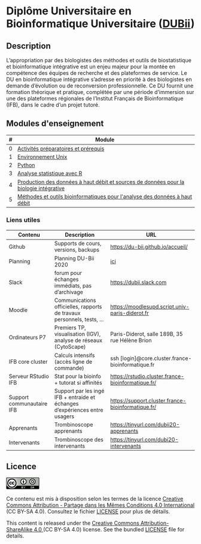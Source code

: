 # Diplôme Universitaire en Bioinformatique Universitaire ([DUBii](https://du-bii.github.io/accueil/))

## Description

L’appropriation par des biologistes des méthodes et outils de biostatistique et bioinformatique intégrative est un enjeu majeur pour la montée en compétence des équipes de recherche et des plateformes de service. Le DU en bioinformatique intégrative s’adresse en priorité à des biologistes en demande d’évolution ou de reconversion  professionnelle. Ce  DU  fournit une  formation théorique et pratique, complétée par une période d’immersion sur une des plateformes régionales de l’Institut Français  de Bioinformatique (IFB), dans le cadre d’un projet tutoré.


## Modules d'enseignement

| # | Module   | 
|---|----------------------------------------------|
| 0 | [Activités préparatoires et prérequis](activites_preparatoires/) |
| 1 | [Environnement Unix](https://du-bii.github.io/module-1-Environnement-Unix/) |
| 2 | [Python](https://du-bii.github.io/module-2-Python/) |
| 3 | [Analyse statistique avec R](https://du-bii.github.io/module-3-Stat-R/) |
| 4 | [Production des données à haut débit et sources de données pour la biologie intégrative](https://du-bii.github.io/module-4-Production-Donnees/) |
| 5 | [Méthodes et outils bioinformatiques pour l'analyse des données à haut débit](https://du-bii.github.io/module-5-Methodes-Outils/) |
<!--
| 6 | [Bioinformatique intégrative](https://du-bii.github.io/module-6-Integrative-Bioinformatics/) |
|   | [Study cases](https://du-bii.github.io/study-cases/) |
|   | [Travaux du vendredi](travaux_du_vendredi/) |
|   | [Projet tutoré](projet_tutore/) |
|   | [Travailler sur le cluster IFB core](IFB-core-cluster_access.html) |

-->


### Liens utiles

| Contenu | Description |  URL |
|---------|------------------|-------------------------------------------------------|
| Github | Supports de cours, versions, backups | <https://du-bii.github.io/accueil/> |
| Planning | Planning DU-Bii 2020  | [ici](img/planning_DUBii_2020.png) |
| Slack | forum pour échanges immédiats, pas d’archivage | <https://dubii.slack.com> |
| Moodle | Communications officielles, rapports de travaux personnels, tests, ... | <https://moodlesupd.script.univ-paris-diderot.fr> |
| Ordinateurs P7 | Premiers TP, visualisation (IGV), analyse de réseaux (CytoScape) | Paris-Diderot, salle 189B, 35 rue Hélène Brion |
| IFB core cluster | Calculs intensifs (accès ligne de commande) | ssh [login]@core.cluster.france-bioinformatique.fr |
| Serveur RStudio IFB | Stat pour la bioinfo + tutorat si affinités | <https://rstudio.cluster.france-bioinformatique.fr/> |
| Support communautaire IFB | Support par les ingé IFB + entraide et échanges d’expériences entre usagers | <https://support.cluster.france-bioinformatique.fr/> |
| Apprenants | Trombinoscope apprenants | <https://tinyurl.com/dubii20-apprenants> |
| Intervenants | Trombinoscope des intervenants | <https://tinyurl.com/dubi20-intervenants> |

<!--
| Moodle du DU-Bii (requiert identification) | <https://moodlesupd.script.univ-paris-diderot.fr/enrol/index.php?id=10629> |
-->

## Licence

![](img/CC-BY-SA.png)

Ce contenu est mis à disposition selon les termes de la licence [Creative Commons Attribution - Partage dans les Mêmes Conditions 4.0 International](https://creativecommons.org/licenses/by-sa/4.0/deed.fr) (CC BY-SA 4.0). Consultez le fichier [LICENSE](LICENSE.txt) pour plus de détails.


This content is released under the [Creative Commons Attribution-ShareAlike 4.0 ](https://creativecommons.org/licenses/by-sa/4.0/deed.en) (CC BY-SA 4.0) license. See the bundled [LICENSE](LICENSE.txt) file for details.



